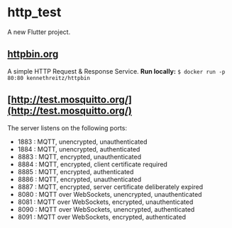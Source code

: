 # http_test

A new Flutter project.

## [httpbin.org](http://httpbin.org/)
A simple HTTP Request & Response Service.
<b>Run locally:</b> `$ docker run -p 80:80 kennethreitz/httpbin`

## [http://test.mosquitto.org/](http://test.mosquitto.org/)
The server listens on the following ports:

* 1883 : MQTT, unencrypted, unauthenticated
* 1884 : MQTT, unencrypted, authenticated
* 8883 : MQTT, encrypted, unauthenticated
* 8884 : MQTT, encrypted, client certificate required
* 8885 : MQTT, encrypted, authenticated
* 8886 : MQTT, encrypted, unauthenticated
* 8887 : MQTT, encrypted, server certificate deliberately expired
* 8080 : MQTT over WebSockets, unencrypted, unauthenticated
* 8081 : MQTT over WebSockets, encrypted, unauthenticated
* 8090 : MQTT over WebSockets, unencrypted, authenticated
* 8091 : MQTT over WebSockets, encrypted, authenticated
